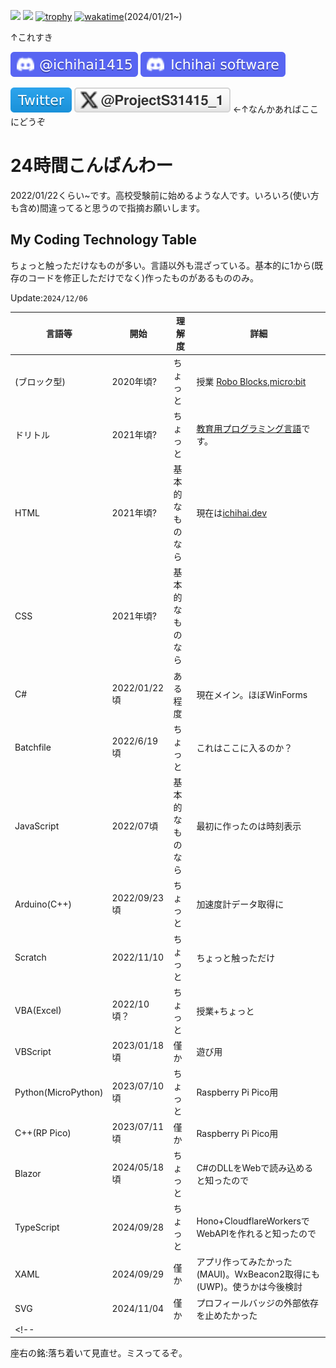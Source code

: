 ![](https://github-readme-stats.vercel.app/api?username=Ichihai1415&theme=dark&hide_border=false&include_all_commits=true&count_private=true)
![](https://github-readme-streak-stats.herokuapp.com/?user=Ichihai1415&theme=dark&hide_border=false)
[![trophy](https://github-profile-trophy.vercel.app/?username=Ichihai1415&theme=dark&no-frame=false&no-bg=true&margin-w=4)](https://github.com/ryo-ma/github-profile-trophy)
[![wakatime](https://wakatime.com/badge/user/018d266d-2f69-4179-ace8-f0017b3d0fc1.svg)](https://wakatime.com/@018d266d-2f69-4179-ace8-f0017b3d0fc1)(2024/01/21~)

↑これすき

![Discord](svg/badge-discord.svg)
[![Discord server](svg/badge-ichihai-software.svg)](https://discord.gg/7dBFWKjgGa)

[![Twitter](svg/badge-twitter.svg)](https://twitter.com/ProjectS31415_1) [![X (formerly Twitter) Follow](svg/badge-x.svg)](https://twitter.com/ProjectS31415_1)
←↑なんかあればここにどうぞ

# 24時間こんばんわー
2022/01/22くらい~です。高校受験前に始めるような人です。いろいろ(使い方も含め)間違ってると思うので指摘お願いします。

## My Coding Technology Table

ちょっと触っただけなものが多い。言語以外も混ざっている。基本的に1から(既存のコードを修正しただけでなく)作ったものがあるもののみ。

Update:`2024/12/06`

|言語等|開始|理解度|詳細|
|---|---|---|---|
|(ブロック型)|2020年頃?|ちょっと|授業 [Robo Blocks](https://blocks.softbankrobotics.com/),[micro:bit](https://microbit.org/)|
|ドリトル|2021年頃?|ちょっと|[教育用プログラミング言語](https://dolittle.eplang.jp/)です。|
|HTML|2021年頃?|基本的なものなら|現在は[ichihai.dev](https://ichihai.dev)|
|CSS|2021年頃?|基本的なものなら||
|C#|2022/01/22頃|ある程度|現在メイン。ほぼWinForms|
|Batchfile|2022/6/19頃|ちょっと|これはここに入るのか？|
|JavaScript|2022/07頃|基本的なものなら|最初に作ったのは時刻表示|
|Arduino(C++)|2022/09/23頃|ちょっと|加速度計データ取得に|
|Scratch|2022/11/10|ちょっと|ちょっと触っただけ|
|VBA(Excel)|2022/10頃？|ちょっと|授業+ちょっと|
|VBScript|2023/01/18頃|僅か|遊び用|
|Python(MicroPython)|2023/07/10頃|ちょっと|Raspberry Pi Pico用|
|C++(RP Pico)|2023/07/11頃|僅か|Raspberry Pi Pico用|
|Blazor|2024/05/18頃|ちょっと|C#のDLLをWebで読み込めると知ったので|
|TypeScript|2024/09/28|ちょっと|Hono+CloudflareWorkersでWebAPIを作れると知ったので|
|XAML|2024/09/29|僅か|アプリ作ってみたかった(MAUI)。WxBeacon2取得にも(UWP)。使うかは今後検討|
|SVG|2024/11/04|僅か|プロフィールバッジの外部依存を止めたかった|
<!--|||||-->

<!--using google youtube qiita twitter githubなど-->

座右の銘:落ち着いて見直せ。ミスってるぞ。
